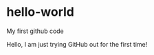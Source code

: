 hello-world
===========

My first github code

Hello, I am just trying GitHub out for the first time!

